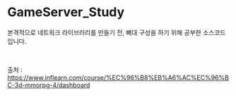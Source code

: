 # GameServer_Study

본격적으로 네트워크 라이브러리를 만들기 전, 뼈대 구성을 하기 위해 공부한 소스코드입니다.

<br>

출처 : https://www.inflearn.com/course/%EC%96%B8%EB%A6%AC%EC%96%BC-3d-mmorpg-4/dashboard
